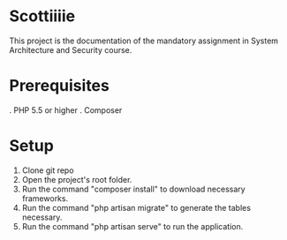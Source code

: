 # Scottiiiie
This project is the documentation of the mandatory assignment in System Architecture and Security course.

# Prerequisites
. PHP 5.5 or higher
. Composer

# Setup
1. Clone git repo
2. Open the project's root folder.
3. Run the command "composer install" to download necessary frameworks.
4. Run the command "php artisan migrate" to generate the tables necessary.
5. Run the command "php artisan serve" to run the application.
